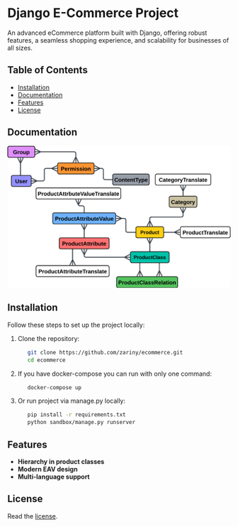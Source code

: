 # Django E-Commerce Project
An advanced eCommerce platform built with Django, offering robust features, a seamless shopping experience, and scalability for businesses of all sizes.

## Table of Contents
- [Installation](#Installation)
- [Documentation](#Documentation)
- [Features](#Features)
- [License](#License)


## Documentation
![uml](docs/UML.png)

## Installation

Follow these steps to set up the project locally:

1. Clone the repository:
   ```bash
      git clone https://github.com/zariny/ecommerce.git
      cd ecommerce
2. If you have docker-compose you can run with only one command:
   ```bash
      docker-compose up
   
3. Or run project via manage.py locally:
   ```bash
      pip install -r requirements.txt
      python sandbox/manage.py runserver

## Features
- **Hierarchy in product classes**
- **Modern EAV design**
- **Multi-language support**

## License
Read the [license](https://github.com/zariny/ecommerce/blob/master/LICENSE).
